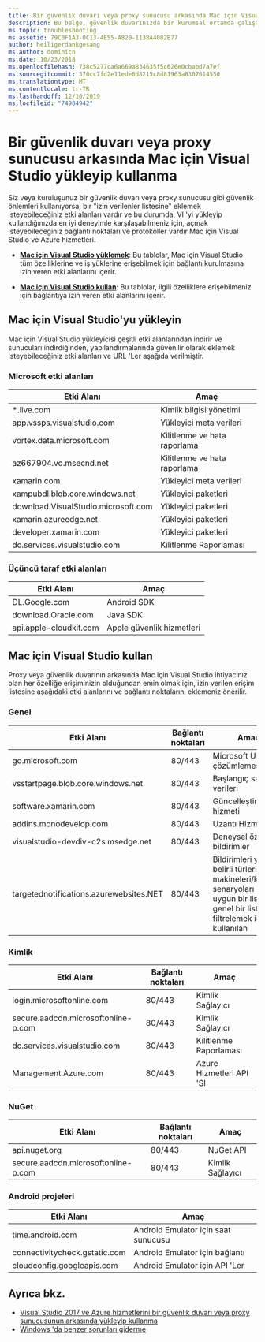 ```yaml
---
title: Bir güvenlik duvarı veya proxy sunucusu arkasında Mac için Visual Studio yükleyip kullanma
description: Bu belge, güvenlik duvarınızda bir kurumsal ortamda çalışmak üzere Mac için Visual Studio (ve Xamarin dahil iş yükleri) izin vermek için izin verilmesi gereken ana bilgisayarların bir listesini sağlar.
ms.topic: troubleshooting
ms.assetid: 79C0F1A3-0C13-4E55-A820-1138A4082B77
author: heiligerdankgesang
ms.author: dominicn
ms.date: 10/23/2018
ms.openlocfilehash: 738c5277ca6a669a834635f5c626e0cbabd7a7ef
ms.sourcegitcommit: 370cc7fd2e11ede6d8215c8d81963a8307614550
ms.translationtype: MT
ms.contentlocale: tr-TR
ms.lasthandoff: 12/10/2019
ms.locfileid: "74984942"
---
```

# <a name="install-and-use-visual-studio-for-mac-behind-a-firewall-or-proxy-server"></a>Bir güvenlik duvarı veya proxy sunucusu arkasında Mac için Visual Studio yükleyip kullanma

Siz veya kuruluşunuz bir güvenlik duvarı veya proxy sunucusu gibi güvenlik önlemleri kullanıyorsa, bir "izin verilenler listesine" eklemek isteyebileceğiniz etki alanları vardır ve bu durumda, VI 'yi yükleyip kullandığınızda en iyi deneyimle karşılaşabilmeniz için, açmak isteyebileceğiniz bağlantı noktaları ve protokoller vardır Mac için Visual Studio ve Azure hizmetleri.

- [**Mac için Visual Studio yüklemek**](#install-visual-studio-for-mac): Bu tablolar, Mac için Visual Studio tüm özelliklerine ve iş yüklerine erişebilmek için bağlantı kurulmasına izin veren etki alanlarını içerir.

- [**Mac için Visual Studio kullan**](#use-visual-studio-for-mac): Bu tablolar, ilgili özelliklere erişebilmeniz için bağlantıya izin veren etki alanlarını içerir.

## <a name="install-visual-studio-for-mac"></a>Mac için Visual Studio'yu yükleyin

Mac için Visual Studio yükleyicisi çeşitli etki alanlarından indirir ve sunucuları indirdiğinden, yapılandırmalarında güvenilir olarak eklemek isteyebileceğiniz etki alanları ve URL 'Ler aşağıda verilmiştir.

### <a name="microsoft-domains"></a>Microsoft etki alanları

| Etki Alanı| Amaç |
| ----------------------------------- |---------------------------|
| *.live.com| Kimlik bilgisi yönetimi |
| app.vssps.visualstudio.com| Yükleyici meta verileri|
| vortex.data.microsoft.com | Kilitlenme ve hata raporlama |
| az667904.vo.msecnd.net| Kilitlenme ve hata raporlama |
| xamarin.com | Yükleyici meta verileri|
| xampubdl.blob.core.windows.net| Yükleyici paketleri|
| download.VisualStudio.microsoft.com | Yükleyici paketleri|
| xamarin.azureedge.net | Yükleyici paketleri|
| developer.xamarin.com | Yükleyici paketleri|
| dc.services.visualstudio.com| Kilitlenme Raporlaması |

### <a name="third-party-domains"></a>Üçüncü taraf etki alanları

| Etki Alanı| Amaç |
| --------------------------|-------------------------|
| DL.Google.com | Android SDK |
| download.Oracle.com | Java SDK|
| api.apple-cloudkit.com| Apple güvenlik hizmetleri |

## <a name="use-visual-studio-for-mac"></a>Mac için Visual Studio kullan

Proxy veya güvenlik duvarının arkasında Mac için Visual Studio ihtiyacınız olan her özelliğe erişiminizin olduğundan emin olmak için, izin verilen erişim listesine aşağıdaki etki alanlarını ve bağlantı noktalarını eklemeniz önerilir.

### <a name="general"></a>Genel

| Etki Alanı | Bağlantı noktaları|Amaç|
| ----------------------|------------------|------------------|
| go.microsoft.com | 80/443|Microsoft URL çözümlemesi |
| vsstartpage.blob.core.windows.net| 80/443| Başlangıç sayfası verileri|
| software.xamarin.com |  80/443|Güncelleştirici hizmeti|
| addins.monodevelop.com | 80/443| Uzantı Hizmetleri |
| visualstudio-devdiv-c2s.msedge.net | 80/443| Deneysel özellik ve bildirimler |
| targetednotifications.azurewebsites.NET|  80/443| Bildirimleri yalnızca belirli türlerini makineleri/kullanım senaryoları için uygun bir liste için genel bir listesini filtrelemek için kullanılan|

### <a name="identity"></a>Kimlik

| Etki Alanı | Bağlantı noktaları|Amaç|
| ----------------------|------------------|------------------|
| login.microsoftonline.com | 80/443| Kimlik Sağlayıcı|
| secure.aadcdn.microsoftonline-p.com | 80/443|Kimlik Sağlayıcı|
| dc.services.visualstudio.com| 80/443|Kilitlenme Raporlaması|
| Management.Azure.com|80/443| Azure Hizmetleri API 'SI |

### <a name="nuget"></a>NuGet

| Etki Alanı | Bağlantı noktaları|Amaç|
| ----------------------|------------------|------------------|
| api.nuget.org | 80/443|NuGet API|
| secure.aadcdn.microsoftonline-p.com |80/443| Kimlik Sağlayıcı|

### <a name="android-projects"></a>Android projeleri

| Etki Alanı| Amaç|
| ------------------------------------|------------------------------------|
| time.android.com| Android Emulator için saat sunucusu |
| connectivitycheck.gstatic.com | Android Emulator için bağlantı|
| cloudconfig.googleapis.com| Android Emulator için API 'Ler|

## <a name="see-also"></a>Ayrıca bkz.

- [Visual Studio 2017 ve Azure hizmetlerini bir güvenlik duvarı veya proxy sunucusunun arkasında yükleyip kullanma](/visualstudio/install/install-and-use-visual-studio-behind-a-firewall-or-proxy-server)
- [Windows 'da benzer sorunları giderme](/visualstudio/install/troubleshooting-network-related-errors-in-visual-studio)
